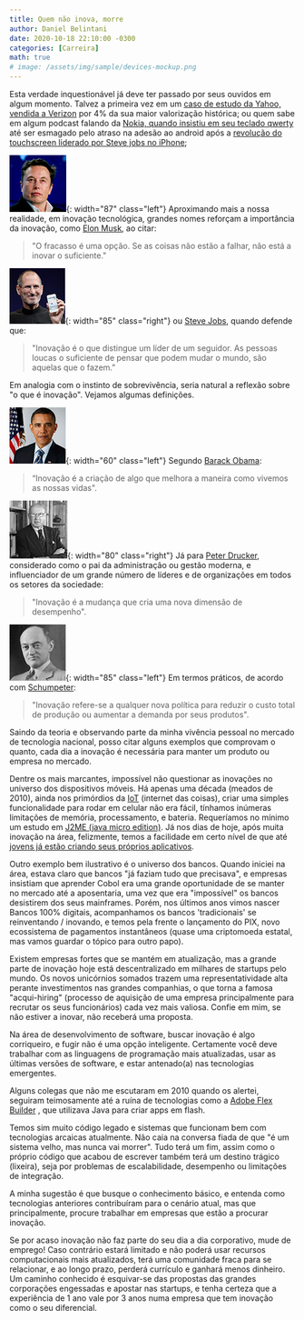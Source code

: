 ```yaml
---
title: Quem não inova, morre
author: Daniel Belintani
date: 2020-10-18 22:10:00 -0300
categories: [Carreira]
math: true
# image: /assets/img/sample/devices-mockup.png
---
```



Esta verdade inquestionável já deve ter passado por seus ouvidos em algum momento. Talvez a primeira vez em um [caso de estudo da Yahoo, vendida a Verizon](https://www.forbes.com/sites/briansolomon/2016/07/25/yahoo-sells-to-verizon-for-5-billion-marissa-mayer/#32d70cd8450f) por 4% da sua maior valorização histórica; ou quem sabe em algum podcast falando da [Nokia, quando insistiu em seu teclado qwerty](http://vrworld.com/2011/01/31/analysis-the-fall-of-nokia/) até ser esmagado pelo atraso na adesão ao android após a [revolução do touchscreen liderado por Steve jobs no iPhone](https://time.com/4628515/steve-jobs-iphone-launch-keynote-2007);

![Desktop View](/assets/img/posts/quem-nao-inova-morre/elon-musk.jpg){: width="87" class="left"}
Aproximando mais a nossa realidade, em inovação tecnológica, grandes nomes reforçam a importância da inovação, como [Elon Musk](https://www.ebiografia.com/elon_musk), ao citar:  
 > "O fracasso é uma opção. Se as coisas não estão a falhar, não está a inovar o suficiente." 

![Desktop View](/assets/img/posts/quem-nao-inova-morre/steve-jobs.jpg){: width="85" class="right"}
ou [Steve Jobs](https://www.ebiografia.com/steve_jobs/), quando defende que:
 > "Inovação é o que distingue um líder de um seguidor. As pessoas loucas o suficiente de pensar que podem mudar o mundo, são aquelas que o fazem."

Em analogia com o instinto de sobrevivência, seria natural a reflexão sobre "o que é inovação". Vejamos algumas definições.   

![Desktop View](/assets/img/posts/quem-nao-inova-morre/barack-obama.jpg){: width="60" class="left"}
Segundo [Barack Obama](https://www.biography.com/us-president/barack-obama):
 > “Inovação é a criação de algo que melhora a maneira como vivemos as nossas vidas". 

![Desktop View](/assets/img/posts/quem-nao-inova-morre/peter-drucker.jpg){: width="80" class="right"}
Já para [Peter Drucker](https://www.ebiografia.com/peter_drucker/), considerado como o pai da administração ou gestão moderna, e influenciador de um grande número de líderes e de organizações em todos os setores da sociedade:
 > "Inovação é a mudança que cria uma nova dimensão de desempenho". 

![Desktop View](/assets/img/posts/quem-nao-inova-morre/joseph-schumpeter.jpg){: width="85" class="left"}
Em termos práticos, de acordo com [Schumpeter](https://pt.wikipedia.org/wiki/Joseph_Schumpeter):
 > "Inovação refere-se a qualquer nova política para reduzir o custo total de produção ou aumentar a demanda por seus produtos".

Saindo da teoria e observando parte da minha vivência pessoal no mercado de tecnologia nacional, posso citar alguns exemplos que comprovam o quanto, cada dia a inovação é necessária para manter um produto ou empresa no mercado.

Dentre os mais marcantes, impossível não questionar as inovações no universo dos dispositivos móveis. Há apenas uma década (meados de 2010), ainda nos primórdios da [IoT](https://www.oracle.com/internet-of-things/what-is-iot.html) (internet das coisas), criar uma simples funcionalidade para rodar em celular não era fácil, tínhamos inúmeras limitações de memória, processamento, e bateria. Requeríamos no mínimo um estudo em [J2ME (java micro edition)](https://www.java.com/pt-BR/download/help/whatis_j2me.html). Já nos dias de hoje, após muita inovação na área, felizmente, temos a facilidade em certo nível de que até [jovens já estão criando seus próprios aplicativos](https://www.hongkiat.com/blog/young-talented-app-developers/).

Outro exemplo bem ilustrativo é o universo dos bancos. Quando iniciei na área, estava claro que bancos "já faziam tudo que precisava", e empresas insistiam que aprender Cobol era uma grande oportunidade de se manter no mercado até a aposentaria, uma vez que era "impossível" os bancos desistirem dos seus mainframes. Porém, nos últimos anos vimos nascer Bancos 100% digitais, acompanhamos os bancos 'tradicionais' se reinventando / inovando, e temos pela frente o lançamento do PIX, novo ecossistema de pagamentos instantâneos (quase uma criptomoeda estatal, mas vamos guardar o tópico para outro papo).

Existem empresas fortes que se mantém em atualização, mas a grande parte de inovação hoje está descentralizado em milhares de startups pelo mundo. Os novos unicórnios somados trazem uma representatividade alta perante investimentos nas grandes companhias, o que torna a famosa "acqui-hiring" (processo de aquisição de uma empresa principalmente para recrutar os seus funcionários) cada vez mais valiosa. Confie em mim, se não estiver a inovar, não receberá uma proposta.

Na área de desenvolvimento de software, buscar inovação é algo corriqueiro, e fugir não é uma opção inteligente. Certamente você deve trabalhar com as linguagens de programação mais atualizadas, usar as últimas versões de software, e estar antenado(a) nas tecnologias emergentes.

Alguns colegas que não me escutaram em 2010 quando os alertei, seguiram teimosamente até a ruína de tecnologias como a [Adobe Flex Builder](https://www.adobe.com/br/products/flex.html) , que utilizava Java para criar apps em flash.

Temos sim muito código legado e sistemas que funcionam bem com tecnologias arcaicas atualmente. Não caia na conversa fiada de que "é um sistema velho, mas nunca vai morrer". Tudo terá um fim, assim como o próprio código que acabou de escrever também terá um destino trágico (lixeira), seja por problemas de escalabilidade, desempenho ou limitações de integração.

A minha sugestão é que busque o conhecimento básico, e entenda como tecnologias anteriores contribuíram para o cenário atual, mas que principalmente, procure trabalhar em empresas que estão a procurar inovação.

Se por acaso inovação não faz parte do seu dia a dia corporativo, mude de emprego! Caso contrário estará limitado e não poderá usar recursos computacionais mais atualizados, terá uma comunidade fraca para se relacionar, e ao longo prazo, perderá currículo e ganhará menos dinheiro. Um caminho conhecido é esquivar-se das propostas das grandes corporações engessadas e apostar nas startups, e tenha certeza que a experiência de 1 ano vale por 3 anos numa empresa que tem inovação como o seu diferencial.

